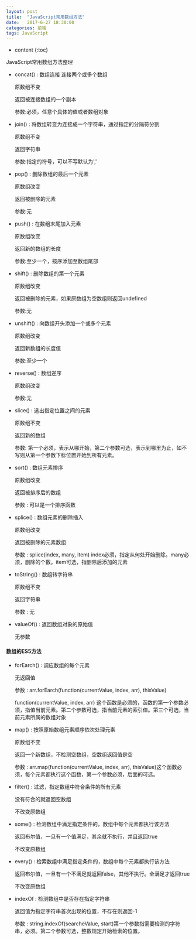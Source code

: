 ```yaml
---
layout: post
title:  "JavaScript常用数组方法"
date:   2017-6-27 18:30:00
categories: 前端
tags: JavaScript
---
```


* content
{:toc}

JavaScript常用数组方法整理



* concat() : 数组连接 连接两个或多个数组

  原数组不变

  返回被连接数组的一个副本

  参数:必须，任意个具体的值或者数组对象

* join() : 将数组转变为连接成一个字符串，通过指定的分隔符分割

  原数组不变

  返回字符串

  参数:指定的符号，可以不写默认为','

* pop() : 删除数组的最后一个元素

  原数组改变

  返回被删除的元素

  参数:无

* push() : 在数组末尾加入元素

  原数组改变

  返回新的数组的长度

  参数:至少一个，按序添加至数组尾部

* shift() : 删除数组的第一个元素

  原数组改变

  返回被删除的元素，如果原数组为空数组则返回undefined

  参数:无

* unshift() : 向数组开头添加一个或多个元素

  原数组改变

  返回新数组的长度值

  参数:至少一个

* reverse() : 数组逆序

  原数组改变

  参数:无

* slice() : 选出指定位置之间的元素

  原数组不变

  返回新的数组

  参数: 第一个必须，表示从哪开始，第二个参数可选，表示到哪里为止，如不写则从第一个参数下标位置开始到所有元素。

* sort() : 数组元素排序

  原数组改变

  返回被排序后的数组

  参数 : 可以是一个排序函数

* splice() : 数组元素的删除插入

  原数组改变

  返回被删除的元素数组

  参数 : splice(index, many, item) index必须，指定从何处开始删除。many必须，删除的个数。item可选，指删除后添加的元素

* toString() : 数组转字符串

  原数组不变

  返回字符串

  参数 : 无

* valueOf() : 返回数组对象的原始值

  无参数

#### 数组的ES5方法



* forEarch() : 调应数组的每个元素

  无返回值

  参数 : arr.forEarch(function(currentValue, index, arr), thisValue)

  function(currentValue, index, arr) 这个函数是必须的，函数的第一个参数必须，指值当前元素。第二个参数可选，指当前元素的索引值。第三个可选，当前元素所属的数组对象

* map() : 按照原始数组元素顺序依次处理元素

  原数组不变

  返回一个新数组，不检测空数组，空数组返回值是空

  参数 : arr.map(function(currentValue, index, arr), thisValue)这个函数必须，每个元素都执行这个函数，第一个参数必须，后面的可选。

* filter() : 过滤，指定数组中符合条件的所有元素

  没有符合的就返回空数组

  不改变原数组

* some() : 检测数组中满足指定条件的，数组中每个元素都执行该方法

  返回布尔值，一旦有一个值满足，其余就不执行，并且返回true

  不改变原数组

* every() : 检索数组中满足指定条件的，数组中每个元素都执行该方法

  返回布尔值，一旦有一个不满足就返回false，其他不执行。全满足才返回true

  不改变原数组

* indexOf : 检测数组中是否存在指定字符串

  返回值为指定字符串首次出现的位置，不存在则返回-1

  参数 : string.indexOf(searcheValue, start)第一个参数指需要检测的字符串，必须。第二个参数可选，整数规定开始检索的位置。



